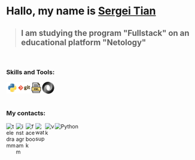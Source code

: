 # Hallo, my name is [**Sergei Tian**](https://github.com/STian-88)

> ## I am studying the program "Fullstack" on an educational platform "Netology"
<br />

### Skills and Tools:

[<img align='left' alt='Python' width='32px' src='https://raw.githubusercontent.com/github/explore/80688e429a7d4ef2fca1e82350fe8e3517d3494d/topics/python/python.png'/>](https://www.python.org/)
[<img align='left' alt='GIT' width='32px' src='https://raw.githubusercontent.com/github/explore/80688e429a7d4ef2fca1e82350fe8e3517d3494d/topics/git/git.png'/>](https://git-scm.com/)
[<img align='left' alt='Python' width='32px' src='https://raw.githubusercontent.com/github/explore/05a6f4c574a32b6b2f04c2e589f6c82d9df46a5d/topics/xml/xml.png'/>](https://www.w3.org/XML/)
[<img align='left' alt='Python' width='32px' src='https://raw.githubusercontent.com/github/explore/80688e429a7d4ef2fca1e82350fe8e3517d3494d/topics/json/json.png'/>](https://www.json.org/json-en.html)


<br />
<br />
<br />

### My contacts:

[<img align='left' alt='teledramm' width='26px' src='https://cdn-icons-png.flaticon.com/512/2111/2111646.png' />](http://t.me/STian1988)
[<img align='left' alt='instagramm' width='26px' src='https://cdn-icons-png.flaticon.com/512/1409/1409946.png' />]()
[<img align='left' alt='facebook' width='26px' src='https://cdn-icons-png.flaticon.com/512/733/733547.png' />]()
[<img align='left' alt='watsup' width='26px' src='https://cdn-icons-png.flaticon.com/512/733/733585.png' />]()
[<img align='left' alt='vk' width='26px' src='https://cdn-icons-png.flaticon.com/512/733/733583.png' />](https://vk.com/s.tyan88)
[<img align='left' alt='Python' width='150px' src='https://www.codewars.com/users/STian88/badges/micro'/>](https://www.codewars.com/users/STian88)
